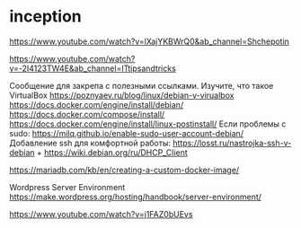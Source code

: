 # inception
https://www.youtube.com/watch?v=lXajYKBWrQ0&ab_channel=Shchepotin

https://www.youtube.com/watch?v=-2I4123TW4E&ab_channel=ITtipsandtricks

Сообщение для закрепа с полезными ссылками.
Изучите, что такое VirtualBox
https://poznyaev.ru/blog/linux/debian-v-virualbox
https://docs.docker.com/engine/install/debian/
https://docs.docker.com/compose/install/
https://docs.docker.com/engine/install/linux-postinstall/
Если проблемы с sudo: https://milq.github.io/enable-sudo-user-account-debian/
Добавление ssh для комфортной работы: https://losst.ru/nastrojka-ssh-v-debian + https://wiki.debian.org/ru/DHCP_Client

https://mariadb.com/kb/en/creating-a-custom-docker-image/

Wordpress Server Environment
https://make.wordpress.org/hosting/handbook/server-environment/

https://www.youtube.com/watch?v=j1FAZ0bUEvs
